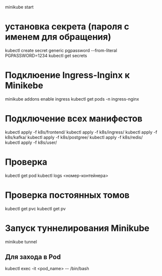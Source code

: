 minikube start

# установка секрета (пароля с именем для обращения)
kubectl create secret generic pgpassword --from-literal PGPASSWORD=1234
kubectl get secrets

# Подклюение Ingress-Inginx к Minikebe
minikube addons enable ingress
kubectl get pods -n ingress-nginx

# Подключение всех манифестов
kubectl apply -f k8s/frontend/
kubectl apply -f k8s/ingress/
kubectl apply -f k8s/kafka/
kubectl apply -f k8s/postgree/
kubectl apply -f k8s/redis/
kubectl apply -f k8s/user/



# Проверка
kubectl get pod
kubectl logs <номер-контейнера>

# Проверка постоянных томов
kubectl get pvc
kubectl get pv

# Запуск туннелирования Minikube
minikube tunnel  


## Для захода в Pod
kubectl exec -it <pod_name> -- /bin/bash 